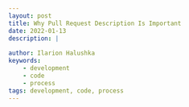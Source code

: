 ```yaml
---
layout: post
title: Why Pull Request Description Is Important
date: 2022-01-13
description: |
    
author: Ilarion Halushka
keywords:
    - development
    - code
    - process
tags: development, code, process
---
```


## 
&nbsp;&nbsp;&nbsp; 

